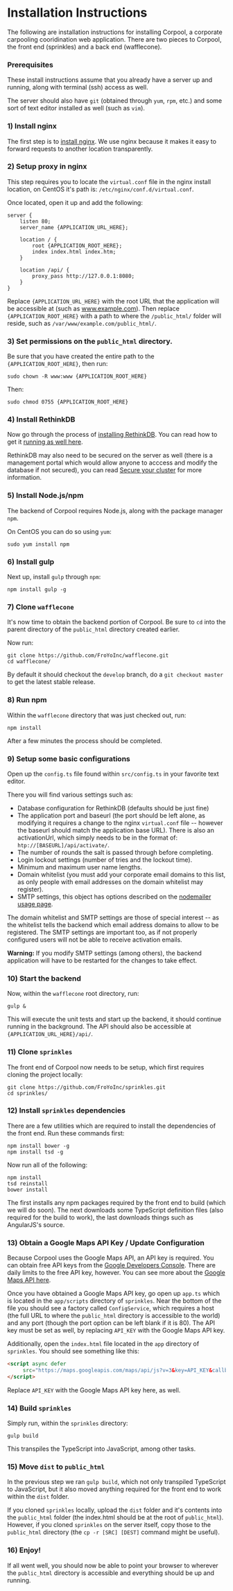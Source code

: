 # Installation Instructions
The following are installation instructions for installing Corpool, a corporate carpooling cooridination web application. There are two pieces to Corpool, the front end (sprinkles) and a back end (wafflecone).

### Prerequisites
These install instructions assume that you already have a server up and running, along with terminal (ssh) access as well.

The server should also have `git` (obtained through `yum`, `rpm`, etc.) and some sort of text editor installed as well (such as `vim`).

### 1) Install nginx
The first step is to [install nginx](http://wiki.nginx.org/Install). We use nginx because it makes it easy to forward requests to another location transparently.

### 2) Setup proxy in nginx
This step requires you to locate the `virtual.conf` file in the nginx install location, on CentOS it's path is: `/etc/nginx/conf.d/virtual.conf`.

Once located, open it up and add the following:

```
server {
    listen 80;
    server_name {APPLICATION_URL_HERE};

    location / {
        root {APPLICATION_ROOT_HERE};
        index index.html index.htm;
    }

    location /api/ {
        proxy_pass http://127.0.0.1:8080;
    }
}
```

Replace `{APPLICATION_URL_HERE}` with the root URL that the application will be accessible at (such as www.example.com). Then replace `{APPLICATION_ROOT_HERE}` with a path to where the `/public_html/` folder will reside, such as `/var/www/example.com/public_html/`.

### 3) Set permissions on the `public_html` directory.
Be sure that you have created the entire path to the `{APPLICATION_ROOT_HERE}`, then run:
```
sudo chown -R www:www {APPLICATION_ROOT_HERE}
```

Then:
```
sudo chmod 0755 {APPLICATION_ROOT_HERE}
```

### 4) Install RethinkDB
Now go through the process of [installing RethinkDB](http://rethinkdb.com/docs/install/). You can read how to get it [running as well here](http://rethinkdb.com/docs/start-a-server/).

RethinkDB may also need to be secured on the server as well (there is a management portal which would allow anyone to acccess and modify the database if not secured), you can read [Secure your cluster](http://www.rethinkdb.com/docs/security/) for more information.

### 5) Install Node.js/npm
The backend of Corpool requires Node.js, along with the package manager `npm`.

On CentOS you can do so using `yum`:
```
sudo yum install npm
```

### 6) Install gulp
Next up, install `gulp` through `npm`:
```
npm install gulp -g
```

### 7) Clone `wafflecone`
It's now time to obtain the backend portion of Corpool. Be sure to `cd` into the parent directory of the `public_html` directory created earlier.

Now run:
```
git clone https://github.com/FroYoInc/wafflecone.git
cd wafflecone/
```
By default it should checkout the `develop` branch, do a `git checkout master` to get the latest stable release.

### 8) Run npm
Within the `wafflecone` directory that was just checked out, run:
```
npm install
```
After a few minutes the process should be completed.

### 9) Setup some basic configurations
Open up the `config.ts` file found within `src/config.ts` in your favorite text editor.

There you will find various settings such as:
- Database configuration for RethinkDB (defaults should be just fine)
- The application port and baseurl (the port should be left alone, as modifying it requires a change to the nginx `virtual.conf` file -- however the baseurl should match the application base URL). There is also an activationUrl,
which simply needs to be in the format of: `htp://[BASEURL]/api/activate/`.
- The number of rounds the salt is passed through before completing.
- Login lockout settings (number of tries and the lockout time).
- Minimum and maximum user name lengths.
- Domain whitelist (you must add your corporate email domains to this list, as only people with email addresses on the domain whitelist may register).
- SMTP settings, this object has options described on the [nodemailer usage page](https://github.com/andris9/nodemailer-smtp-transport#usage).

The domain whitelist and SMTP settings are those of special interest -- as the whitelist tells the backend which email address domains to allow to be registered. The SMTP settings are important too, as if not properly configured users will not be able to receive activation emails.

__Warning:__ If you modify SMTP settings (among others), the backend application will have to be restarted for the changes to take effect.

### 10) Start the backend
Now, within the `wafflecone` root directory, run:
```
gulp &
```

This will execute the unit tests and start up the backend, it should continue running in the background. The API should also be accessible at `{APPLICATION_URL_HERE}/api/`.

### 11) Clone `sprinkles`
The front end of Corpool now needs to be setup, which first requires cloning the project locally:
```
git clone https://github.com/FroYoInc/sprinkles.git
cd sprinkles/
```

### 12) Install `sprinkles` dependencies
There are a few utilities which are required to install the dependencies of the front end.
Run these commands first:
```
npm install bower -g
npm install tsd -g
```

Now run all of the following:
```
npm install
tsd reinstall
bower install
```

The first installs any npm packages required by the front end to build (which we will do soon).
The next downloads some TypeScript definition files (also required for the build to work),
the last downloads things such as AngularJS's source.

### 13) Obtain a Google Maps API Key / Update Configuration

Because Corpool uses the Google Maps API, an API key is required. You can obtain free API keys from the [Google Developers Console](https://console.developers.google.com/). There are daily limits to the free API key, however. You can see more about the [Google Maps API here](https://developers.google.com/maps/?hl=en).

Once you have obtained a Google Maps API key, go open up `app.ts` which is located in the `app/scripts` directory of `sprinkles`. Near the bottom of the file you should see a factory called `ConfigService`, which requires a host (the full URL to where the `public_html` directory is accessible to the world) and any port (though the port option can be left blank if it is 80). The API key must be set as well, by replacing `API_KEY` with the Google Maps API key.

Additionally, open the `index.html` file located in the `app` directory of `sprinkles`. You should see something like this:
```html
<script async defer
     src="https://maps.googleapis.com/maps/api/js?v=3&key=API_KEY&callback=initialize">
</script>
```

Replace `API_KEY` with the Google Maps API key here, as well.

### 14) Build `sprinkles`
Simply run, within the `sprinkles` directory:
```
gulp build
```

This transpiles the TypeScript into JavaScript, among other tasks.

### 15) Move `dist` to `public_html`
In the previous step we ran `gulp build`, which not only transpiled TypeScript to
JavaScript, but it also moved anything required for the front end to work within the `dist` folder.

If you cloned `sprinkles` locally, upload the `dist` folder and it's contents into the `public_html`
folder (the index.html should be at the root of `public_html`). However, if you
cloned `sprinkles` on the server itself, copy those to the `public_html` directory
(the `cp -r [SRC] [DEST]` command might be useful).

### 16) Enjoy!
If all went well, you should now be able to point your browser to wherever the
`public_html` directory is accessible and everything should be up and running.
